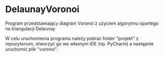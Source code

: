 # DelaunayVoronoi
Program przedstawiający diagram Voronoi z użyciem algorytmu opartego na triangulacji Delaunay

W celu uruchomienia programu należy pobrać folder "projekt" z repozytorium, otworzyć go we własnym IDE (np. PyCharm) a następnie uruchomić plik "voronoi".
